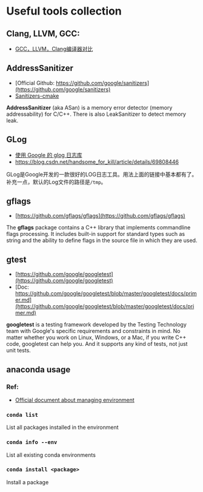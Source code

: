 # Useful tools collection

## Clang, LLVM, GCC:
- [GCC，LLVM，Clang编译器对比](https://www.cnblogs.com/qoakzmxncb/archive/2013/04/18/3029105.html)

## AddressSanitizer
- [Official Github: https://github.com/google/sanitizers](https://github.com/google/sanitizers)
- [Sanitizers-cmake](https://github.com/arsenm/sanitizers-cmake)

**AddressSanitizer** (aka ASan) is a memory error detector (memory addressability) for C/C++. There is also LeakSanitizer to detect memory leak.

## GLog
- [使用 Google 的 glog 日志库
](http://senlinzhan.github.io/2017/10/07/glog/)
- https://blog.csdn.net/handsome_for_kill/article/details/69808446

GLog是Google开发的一款很好的LOG日志工具。用法上面的链接中基本都有了。补充一点，默认的Log文件的路径是`/tmp`。

## gflags
- [https://github.com/gflags/gflags](https://github.com/gflags/gflags)

The **gflags** package contains a C++ library that implements commandline flags processing. It includes built-in support for standard types such as string and the ability to define flags in the source file in which they are used. 

## gtest
- [https://github.com/google/googletest](https://github.com/google/googletest)
- [Doc: https://github.com/google/googletest/blob/master/googletest/docs/primer.md](https://github.com/google/googletest/blob/master/googletest/docs/primer.md)

**googletest** is a testing framework developed by the Testing Technology team with Google's specific requirements and constraints in mind. No matter whether you work on Linux, Windows, or a Mac, if you write C++ code, googletest can help you. And it supports any kind of tests, not just unit tests.

## anaconda usage

### Ref:
- [Official document about managing environment](https://conda.io/projects/conda/en/latest/user-guide/tasks/manage-environments.html)

### `conda list`
List all packages installed in the environment

### `conda info --env`
List all existing conda environments

### `conda install <package>`
Install a package
